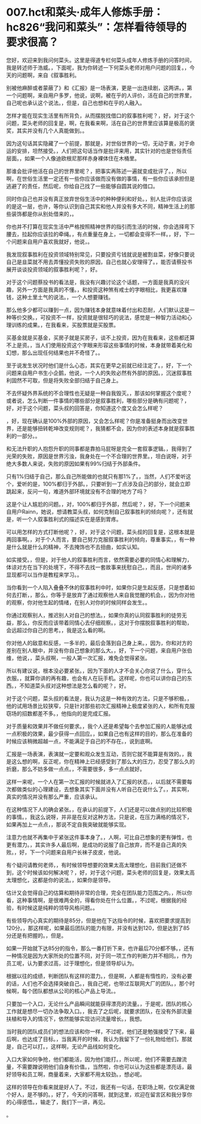 # 007.hct和菜头·成年人修炼手册：hc826“我问和菜头”：怎样看待领导的要求很高？

您好，欢迎来到我问何菜头。这里是得道专栏何菜头成年人修炼手册的问答时间，我是转述师于浩威。，下面呢，我为你转述一下何菜头老师对用户问题的回复。，今天的问题啊，来自《叙事胜利。

别被他麻醉或者蒙蔽了》和《汇报》是一场表演，更是一出连续剧，这两讲。，第一个问题啊，来自用户多罗，他说，说啊，被在乎的人评价，活在自己的世界里，自己呢也承认这个说法。，但是，自己也想和在乎的人融入。

怎样才能在现实生活里有所背负，从而摆脱找借口的叙事胜利呢？，好，对于这个问题，菜头老师的回复是，啊，在我看来啊，活在自己的世界里应该算是极高的褒奖，其实并没有几个人真能做到。。

因为这句话其实隐藏了一个前提，那就是，对世俗世界的一切，无动于衷，对于命运的安排，坦然接受。，人们把这句话当作是批评来用，其实针对的也是世俗责任层面。，如果一个人像迪欧根尼那样赤身裸体住在木桶里。

那谁会批评他活在自己的世界里呢？，把事实再陈述一遍就变成批评了。，所以啊，在世俗生活里一定还有一些你应该做而没有做的事情，有一些你应该承担但是逃避了的责任，然后呢，你给自己找了一些能够自圆其说的借口。

同时你自己也并没有真正放弃世俗生活中的种种便利和好处。，别人批评你应该说的是这一层，也许，等你认识到自己其实和他人并没有多大不同，精神生活上的那些装饰都是你从别处借来的，。

你也并不打算在现实生活中严格按照精神世界的指引而生活的时候，你会选择弯下腰去，拉起你应该拉的牵绳。，有点重量在身上，一切都会变得不一样。，好，下一个问题来自用户喜欢我就好，他说，。

我发现叙事胜利在投资领域特别常见，只要投资亏钱就说是被割韭菜，好像只要说自己是韭菜就不用去弄懂投资失败的原因，自己也就心安理得了。，能否请蔡投书展开谈谈投资领域的叙事胜利呢？，好。

对于这个问题蔡投书的看法是，我没有兴趣讨论这个话题，一方面是我真的没兴趣，另外一方面是我真的不懂。，和投资这种煞有戒士的字眼相比，我更喜欢赚钱，这种土里土气的说法。，一个人想要赚钱。

那么他多少都可以赚到一点，因为赚钱本身就意味着付出和忍耐，人们默认这是一种等价交换。，可投资不一样，投资就是很轻巧的说法，感觉是一种智力活动和心理训练的成果。，在我看来，买股票就是买股票。

买基金就是买基金，买房子就是买房子，谈不上投资，因为在我看来，这些都还算不上是资。，当人们使用投资这个字眼来形容这些事情的时候，本身就带着美化和幻想，那么出现任何结果也并不奇怪了。。

至于说发生状况时他们是什么心态，其实在更早之前就已经注定了。，好，下一个问题来自用户书生小企鹅，他说，一个人的失败必然有外部的原因。，沉迷叙事胜利固然不可取，但是将失败全部归结于自己身上。

不去怀疑外界系统的不合理性也无疑是一种自我毁灭。，那该如何掌握这个度呢？或者说，怎么判断一件事情的哪些部分是叙事胜利，哪些部分是确有问题呢？，好，对于这个问题，菜头叔的回答是，你知道这个度又会怎么样呢？

，好，现在确认是100%外部的原因，又会怎么样呢？你是准备挺身而出改变世界，还是能够扭转乾坤改变规则呢？，我猜都不会，因为你的表述本身就是叙事胜利的一部分。。

和无法升职的人抱怨升职的同事都是靠拍马屁呀是完全一套叙事逻辑。，我得到了光荣的失败，原因是世界污浊，我身处在一个不合理的世界里。，坦白说呀，对于绝大多数人来说，失败的原因如果有99%归结于外部条件。

只有1%归结于自己，那么自己所能做的也就只有那1%了。，当然，人们不爱听这个，爱听的是，100%都归于外部。，只要听到一丁点涉及自己的部分，就会立即跳起来，反问一句，难道外部环境就没有不合理的地方了吗？

这是个让人尴尬的问题。，对，100%都归于外部，然后呢？，好，下一个问题来自用户Rainn，她说，想请教菜头叔，如何克制自己叙事胜利的倾向呢？，还有就是，听一个人叙事胜利式的描述实在是感到胃疼。

可以用怎样的方式打断他呢？，好，对于这个问题，菜头叔的回复是，这根本就是两回事啊。，对于个人而言，要自己努力克服叙事胜利的倾向，尊重事实。，有一种是什么就是什么的精神，不去掩饰也不去扭曲，如实认知。

如实接受。，但是，对于他人的叙事胜利而言，依然需要必要的同情心和理解力，体谅对方在当下的处境下，不得不去找一套故事来抚慰自己。，而且，世间的诸多显现都可以当作是教程来学习。。

当你看到一个人陷入叠叠不休的叙事胜利中时，如果你只是生起反感，只是想着如何去打断，，那么，你等于是放弃了通过观察他人来自我觉醒的机会。，因为你对他的观察，你对他生起的情绪，在别人对你的时候同样会发生。。

你通过观察别人，推迟别人对自己的想法。，如果你真的认同叙事胜利的徒劳无益，那么，你反而应该带着同情心去仔细观察。，这对于你摆脱叙事胜利的帮助，会远超过你自己的思考。，我是这么看的啊。

你对他人的敌意和反感，一多半的，最后会落到自己身上来。，因为，你和对方的差别在别人眼中，并没有你自己想象的那么大。，好，下一个问题，来自用户张伯维，他说，，菜头叔啊，一般人第一次汇报，难免会觉得紧张。

所以有建议说，根本没必要紧张。，因为下面的人才不会关心你说了什么，穿什么衣服。，就算你讲的再有趣，也会有人在玩手机。这样呢，你也可以讲你自己的东西。，不知道菜头叔对这种想法是怎么看的呢？，好。

对于这个问题，菜头叔的看法是，我认为这是一种有效的方法，只是不够积极。，他的试用场景比较狭窄，只是针对那些初次汇报精神上极度紧张的人，和所有克服窃场的招数都差不多。，他指向的是完成汇报。

对于质量和效果并不做任何要求。，我个人还是希望每个去参加汇报的人能够达成一点积极的效果，最少获得一点回应。，如果自己也有这样的目的，那么在准备的时候应该稍微超越一点，不能满足于自己的不存在。，说到底啊。

汇报是一场表演，表演就一定要和观众发生互动，否则它就不能算是有效的。，我是这么想的啊，反正呢，你在精神上已经感受到了那么大的压力，忍受了那么久的折磨，那么不妨多做一点点。，不需要很多，多一点点就好。

这样一来呢，一个人在第一次汇报的时候就进入了汇报的状态，，以后就不需要每次都做类似的心理建设，去想象其实下面并没有人听自己在说什么了。，其实啊，真实的情况并没有那么严重，应该承认。

在这种情况下人的确会紧张。，在承认的前提下，人们还是可以做点别的比较积极的事情。，我这么说呀，并非是在反对这种方法，只是说，在压力满格的情况下，如果再加上一点点，，那说不定自我突破就能够实现。

注意力也就不再集中于紧张这件事本身了。，人啊，可比自己想象的更有弹性，也更有潜力。，其实许多人最后啊，是成功的说服了自己放弃，而不是自己真的失败。，好，下一个问题来自用户长袜子皮皮，他说。

有个疑问请教何老师，，有时候领导想要的效果太高太理想化，目前我们还做不到，这个时候该如何解决呢？，好，对于这个问题，菜头老师的回复是，效果太高太理想化，这都是你的说法。，如果你是领导。

估计又会觉得自己的估算和期待非常的合理，完全在团队能力范围之内。，所以你看，这种事情啊，是很难两全的，得看你处在什么位置。，不过呢，根据我的经验，有时候这是纯粹的领导风格问题。。

有些领导内心真实的期待是85分，但是他在下达指令的时候，喜欢把要求提高到120分。，那这样呢，如果最后团队的能力有限，并没有达到120，但是达到了85分还是有把握的。，但是。

如果一开始就下达85分的指令，那么一番打折下来，也许最后70分都不够。，还有一种情况是因为大家所处的位置不同，对于同一项工作的判断力并不相同。，作为员工呢，认为要求过高，过于理想化，但是领导却认为。

根据以往的成绩，判断团队有这样的潜力。，但是啊，人都是有惰性的，没有必要的话，人们也不会选择突破自己。，我自己呢，也带过互联网大厂的团队。，那个时候啊，每个团队都想从公司的核心产品上导流。。

只要加一个入口，无论什么产品瞬间就能获得漂亮的流量。，于是呢，团队的核心工作就是想尽一切办法争取入口。，我去了之后呢，就要求团队，在没有外部流量扶植和导入的情况下，依然能够实现访问流量增长。，我想。

当时我的团队成员们的想法应该和你一样，不过呢，他们还是勉强接受了下来，最后啊，也达成了目标。，当我离开的时候，我认为我留下了一份礼物给他们，那就是，自己可以打。，这样啊，无论产品线如何变化。

入口大家如何争抢，他们都能活，因为他们能打。，所以呢，他们不需要去蹭流量，不需要蹭说明他们自身有价值。，当然啦，你也可以认为这些都是漂亮话，最好领导和员工啊，商量着来，大家都不用太较劲。，想必呢。

这样的领导在你看来就是好人了。不过，我还有一句话，在职场上啊，仅仅满足做个好人，是不够的。，好了，今天的问答啊，就到这里，欢迎在留言区和我分享你的心得感悟。，输走了，我们下一讲，再见。

。